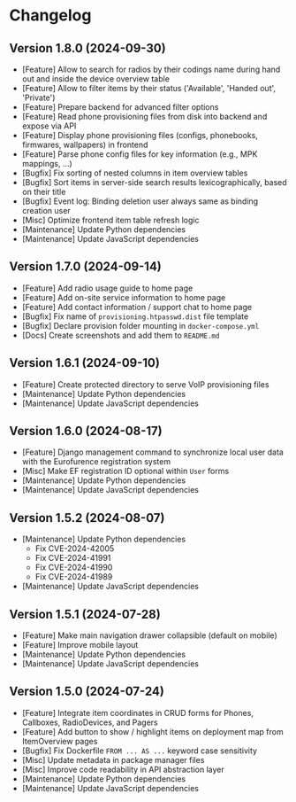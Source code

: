 # Changelog

## Version 1.8.0 (2024-09-30)

- [Feature] Allow to search for radios by their codings name during hand out and inside the device overview table
- [Feature] Allow to filter items by their status ('Available', 'Handed out', 'Private')
- [Feature] Prepare backend for advanced filter options
- [Feature] Read phone provisioning files from disk into backend and expose via API
- [Feature] Display phone provisioning files (configs, phonebooks, firmwares, wallpapers) in frontend
- [Feature] Parse phone config files for key information (e.g., MPK mappings, ...)
- [Bugfix] Fix sorting of nested columns in item overview tables
- [Bugfix] Sort items in server-side search results lexicographically, based on their title
- [Bugfix] Event log: Binding deletion user always same as binding creation user
- [Misc] Optimize frontend item table refresh logic
- [Maintenance] Update Python dependencies
- [Maintenance] Update JavaScript dependencies


## Version 1.7.0 (2024-09-14)

- [Feature] Add radio usage guide to home page
- [Feature] Add on-site service information to home page
- [Feature] Add contact information / support chat to home page
- [Bugfix] Fix name of `provisioning.htpasswd.dist` file template
- [Bugfix] Declare provision folder mounting in `docker-compose.yml`
- [Docs] Create screenshots and add them to `README.md`


## Version 1.6.1 (2024-09-10)

- [Feature] Create protected directory to serve VoIP provisioning files
- [Maintenance] Update Python dependencies
- [Maintenance] Update JavaScript dependencies


## Version 1.6.0 (2024-08-17)

- [Feature] Django management command to synchronize local user data with the Eurofurence registration system
- [Misc] Make EF registration ID optional within `User` forms
- [Maintenance] Update Python dependencies
- [Maintenance] Update JavaScript dependencies


## Version 1.5.2 (2024-08-07)

- [Maintenance] Update Python dependencies
   - Fix CVE-2024-42005
   - Fix CVE-2024-41991
   - Fix CVE-2024-41990
   - Fix CVE-2024-41989
- [Maintenance] Update JavaScript dependencies


## Version 1.5.1 (2024-07-28)

- [Feature] Make main navigation drawer collapsible (default on mobile)
- [Feature] Improve mobile layout
- [Maintenance] Update Python dependencies
- [Maintenance] Update JavaScript dependencies


## Version 1.5.0 (2024-07-24)

- [Feature] Integrate item coordinates in CRUD forms for Phones, Callboxes, RadioDevices, and Pagers
- [Feature] Add button to show / highlight items on deployment map from ItemOverview pages
- [Bugfix] Fix Dockerfile `FROM ... AS ...` keyword case sensitivity
- [Misc] Update metadata in package manager files
- [Misc] Improve code readability in API abstraction layer
- [Maintenance] Update Python dependencies
- [Maintenance] Update JavaScript dependencies
